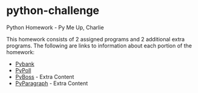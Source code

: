 # python-challenge
Python Homework - Py Me Up, Charlie

This homework consists of 2 assigned programs and 2 additional extra programs.  The following are links to information about each portion of the homework:

* [Pybank](PyBank/Pybank_readme.md)
* [PyPoll](PyPoll/PyPoll_readme.md)
* [PyBoss](PyBoss/PyBoss_readme.md) - Extra Content
* [PyParagraph](PyParagraph/PyParagraph_readme.md) - Extra Content